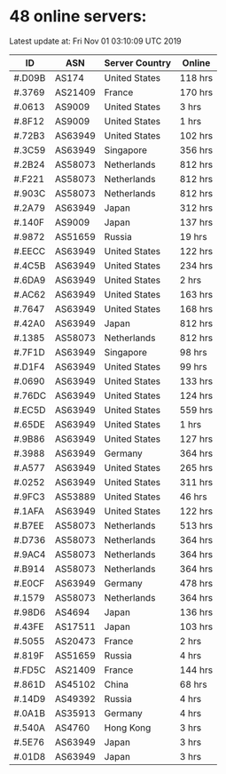 # 48 online servers:

Latest update at: Fri Nov 01 03:10:09 UTC 2019

| ID | ASN | Server Country | Online |
| -- | --- | -------------- | ------ |
| #.D09B | AS174 | United States | 118 hrs |
| #.3769 | AS21409 | France | 170 hrs |
| #.0613 | AS9009 | United States | 3 hrs |
| #.8F12 | AS9009 | United States | 1 hrs |
| #.72B3 | AS63949 | United States | 102 hrs |
| #.3C59 | AS63949 | Singapore | 356 hrs |
| #.2B24 | AS58073 | Netherlands | 812 hrs |
| #.F221 | AS58073 | Netherlands | 812 hrs |
| #.903C | AS58073 | Netherlands | 812 hrs |
| #.2A79 | AS63949 | Japan | 312 hrs |
| #.140F | AS9009 | Japan | 137 hrs |
| #.9872 | AS51659 | Russia | 19 hrs |
| #.EECC | AS63949 | United States | 122 hrs |
| #.4C5B | AS63949 | United States | 234 hrs |
| #.6DA9 | AS63949 | United States | 2 hrs |
| #.AC62 | AS63949 | United States | 163 hrs |
| #.7647 | AS63949 | United States | 168 hrs |
| #.42A0 | AS63949 | Japan | 812 hrs |
| #.1385 | AS58073 | Netherlands | 812 hrs |
| #.7F1D | AS63949 | Singapore | 98 hrs |
| #.D1F4 | AS63949 | United States | 99 hrs |
| #.0690 | AS63949 | United States | 133 hrs |
| #.76DC | AS63949 | United States | 124 hrs |
| #.EC5D | AS63949 | United States | 559 hrs |
| #.65DE | AS63949 | United States | 1 hrs |
| #.9B86 | AS63949 | United States | 127 hrs |
| #.3988 | AS63949 | Germany | 364 hrs |
| #.A577 | AS63949 | United States | 265 hrs |
| #.0252 | AS63949 | United States | 311 hrs |
| #.9FC3 | AS53889 | United States | 46 hrs |
| #.1AFA | AS63949 | United States | 122 hrs |
| #.B7EE | AS58073 | Netherlands | 513 hrs |
| #.D736 | AS58073 | Netherlands | 364 hrs |
| #.9AC4 | AS58073 | Netherlands | 364 hrs |
| #.B914 | AS58073 | Netherlands | 364 hrs |
| #.E0CF | AS63949 | Germany | 478 hrs |
| #.1579 | AS58073 | Netherlands | 364 hrs |
| #.98D6 | AS4694 | Japan | 136 hrs |
| #.43FE | AS17511 | Japan | 103 hrs |
| #.5055 | AS20473 | France | 2 hrs |
| #.819F | AS51659 | Russia | 4 hrs |
| #.FD5C | AS21409 | France | 144 hrs |
| #.861D | AS45102 | China | 68 hrs |
| #.14D9 | AS49392 | Russia | 4 hrs |
| #.0A1B | AS35913 | Germany | 4 hrs |
| #.540A | AS4760 | Hong Kong | 3 hrs |
| #.5E76 | AS63949 | Japan | 3 hrs |
| #.01D8 | AS63949 | Japan | 3 hrs |

